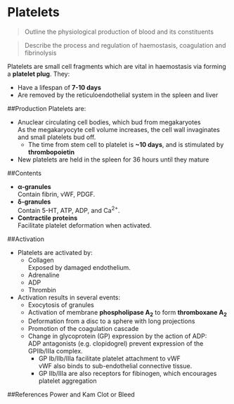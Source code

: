 # Platelets
>Outline the physiological production of blood and its constituents

<!--></!-->

>Describe the process and regulation of haemostasis, coagulation and fibrinolysis

Platelets are small cell fragments which are vital in haemostasis via forming a **platelet plug**. They:
* Have a lifespan of **7-10 days**
* Are removed by the reticuloendothelial system in the spleen and liver

##Production
Platelets are:
* Anuclear circulating cell bodies, which bud from megakaryotes  
As the megakaryocyte cell volume increases, the cell wall invaginates and small platelets bud off.
  * The time from stem cell to platelet is **~10 days**, and is stimulated by **thrombopoietin**
* New platelets are held in the spleen for 36 hours until they mature

##Contents
* **α-granules**  
  Contain fibrin, vWF, PDGF.
* **δ-granules**  
    Contain 5-HT, ATP, ADP, and Ca<sup>2+</sup>.
* **Contractile proteins**  
    Facilitate platelet deformation when activated.

##Activation
* Platelets are activated by:
  * Collagen  
  Exposed by damaged endothelium.
  * Adrenaline
  * ADP
  * Thrombin
* Activation results in several events:
  * Exocytosis of granules
  * Activation of membrane **phospholipase A<sub>2</sub>** to form **thromboxane A<sub>2</sub>**
  * Deformation from a disc to a sphere with long projections
  * Promotion of the coagulation cascade
  * Change in glycoprotein (GP) expression by the action of ADP:  
  ADP antagonists (e.g. clopidogrel) prevent expression of the GPIIb/IIIa complex.
    * GP Ib/IIb/IIIa facilitate platelet attachment to vWF  
    vWF also binds to sub-endothelial connective tissue.
    * GP IIb/IIIa are also receptors for fibinogen, which encourages platelet aggregation

##References
Power and Kam
Clot or Bleed